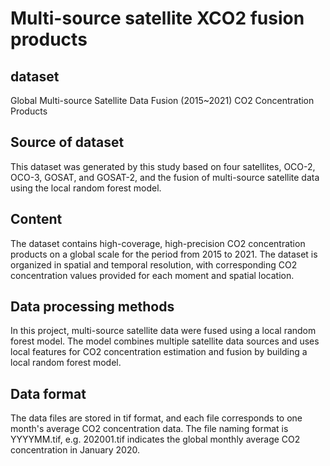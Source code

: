 # Multi-source satellite XCO2 fusion products
## dataset
Global Multi-source Satellite Data Fusion (2015~2021) CO2 Concentration Products
## Source of dataset
This dataset was generated by this study based on four satellites, OCO-2, OCO-3, GOSAT, and GOSAT-2, and the fusion of multi-source satellite data using the local random forest model.
## Content
The dataset contains high-coverage, high-precision CO2 concentration products on a global scale for the period from 2015 to 2021. The dataset is organized in spatial and temporal resolution, with corresponding CO2 concentration values provided for each moment and spatial location.
## Data processing methods
In this project, multi-source satellite data were fused using a local random forest model. The model combines multiple satellite data sources and uses local features for CO2 concentration estimation and fusion by building a local random forest model.
## Data format
The data files are stored in tif format, and each file corresponds to one month's average CO2 concentration data. The file naming format is YYYYMM.tif, e.g. 202001.tif indicates the global monthly average CO2 concentration in January 2020.
